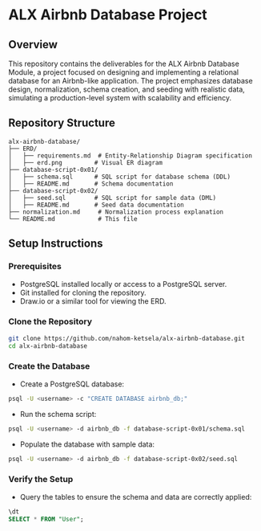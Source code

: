
# ALX Airbnb Database Project

## Overview
This repository contains the deliverables for the ALX Airbnb Database Module, a project focused on designing and implementing a relational database for an Airbnb-like application. The project emphasizes database design, normalization, schema creation, and seeding with realistic data, simulating a production-level system with scalability and efficiency.

## Repository Structure
```
alx-airbnb-database/
├── ERD/
│   ├── requirements.md  # Entity-Relationship Diagram specification
│   ├── erd.png         # Visual ER diagram
├── database-script-0x01/
│   ├── schema.sql      # SQL script for database schema (DDL)
│   ├── README.md       # Schema documentation
├── database-script-0x02/
│   ├── seed.sql        # SQL script for sample data (DML)
│   ├── README.md       # Seed data documentation
├── normalization.md     # Normalization process explanation
└── README.md            # This file
```

## Setup Instructions

### Prerequisites
- PostgreSQL installed locally or access to a PostgreSQL server.
- Git installed for cloning the repository.
- Draw.io or a similar tool for viewing the ERD.

### Clone the Repository
```bash
git clone https://github.com/nahom-ketsela/alx-airbnb-database.git
cd alx-airbnb-database
```

### Create the Database
- Create a PostgreSQL database:
```bash
psql -U <username> -c "CREATE DATABASE airbnb_db;"
```
- Run the schema script:
```bash
psql -U <username> -d airbnb_db -f database-script-0x01/schema.sql
```
- Populate the database with sample data:
```bash
psql -U <username> -d airbnb_db -f database-script-0x02/seed.sql
```

### Verify the Setup
- Query the tables to ensure the schema and data are correctly applied:
```sql
\dt
SELECT * FROM "User";
```

